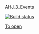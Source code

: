 AHJ_3_Events

[![Build status](https://ci.appveyor.com/api/projects/status/clej1l0re08g8q6g?svg=true)](https://ci.appveyor.com/project/Markedone60/ahj-homework-events-3)

[To open](https://markedone60.github.io/ahj_homework_events_3/)